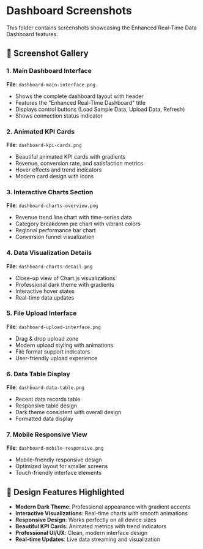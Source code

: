 # Dashboard Screenshots

This folder contains screenshots showcasing the Enhanced Real-Time Data Dashboard features.

## 📸 Screenshot Gallery

### 1. Main Dashboard Interface
**File**: `dashboard-main-interface.png`
- Shows the complete dashboard layout with header
- Features the "Enhanced Real-Time Dashboard" title
- Displays control buttons (Load Sample Data, Upload Data, Refresh)
- Shows connection status indicator

### 2. Animated KPI Cards
**File**: `dashboard-kpi-cards.png`
- Beautiful animated KPI cards with gradients
- Revenue, conversion rate, and satisfaction metrics
- Hover effects and trend indicators
- Modern card design with icons

### 3. Interactive Charts Section
**File**: `dashboard-charts-overview.png`
- Revenue trend line chart with time-series data
- Category breakdown pie chart with vibrant colors
- Regional performance bar chart
- Conversion funnel visualization

### 4. Data Visualization Details
**File**: `dashboard-charts-detail.png`
- Close-up view of Chart.js visualizations
- Professional dark theme with gradients
- Interactive hover states
- Real-time data updates

### 5. File Upload Interface
**File**: `dashboard-upload-interface.png`
- Drag & drop upload zone
- Modern upload styling with animations
- File format support indicators
- User-friendly upload experience

### 6. Data Table Display
**File**: `dashboard-data-table.png`
- Recent data records table
- Responsive table design
- Dark theme consistent with overall design
- Formatted data display

### 7. Mobile Responsive View
**File**: `dashboard-mobile-responsive.png`
- Mobile-friendly responsive design
- Optimized layout for smaller screens
- Touch-friendly interface elements

## 🎨 Design Features Highlighted

- **Modern Dark Theme**: Professional appearance with gradient accents
- **Interactive Visualizations**: Real-time charts with smooth animations
- **Responsive Design**: Works perfectly on all device sizes
- **Beautiful KPI Cards**: Animated metrics with trend indicators
- **Professional UI/UX**: Clean, modern interface design
- **Real-time Updates**: Live data streaming and visualization